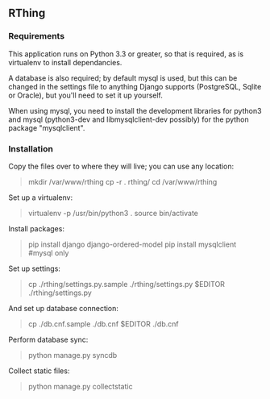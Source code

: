 ## RThing ##

### Requirements ###
This application runs on Python 3.3 or greater, so that is required, as is virtualenv to install dependancies.

A database is also required; by default mysql is used, but this can be changed in the settings file to anything Django
supports (PostgreSQL, Sqlite or Oracle), but you'll need to set it up yourself.

When using mysql, you need to install the development libraries for python3 and mysql (python3-dev and
libmysqlclient-dev possibly) for the python package "mysqlclient".

### Installation ###
Copy the files over to where they will live; you can use any location:
> mkdir /var/www/rthing
> cp -r . rthing/
> cd /var/www/rthing

Set up a virtualenv:
> virtualenv -p /usr/bin/python3 .
> source bin/activate

Install packages:
> pip install django django-ordered-model
> pip install mysqlclient #mysql only

Set up settings:
> cp ./rthing/settings.py.sample ./rthing/settings.py
> $EDITOR ./rthing/settings.py

And set up database connection:
> cp ./db.cnf.sample ./db.cnf
> $EDITOR ./db.cnf

Perform database sync:
> python manage.py syncdb

Collect static files:
> python manage.py collectstatic
